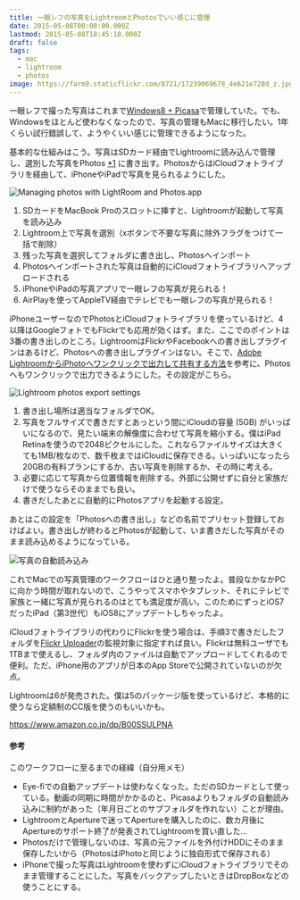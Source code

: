 ```yaml
---
title: 一眼レフの写真をLightroomとPhotosでいい感じに管理
date: 2015-05-08T00:00:00.000Z
lastmod: 2015-05-08T18:45:10.000Z
draft: false
tags:
  - mac
  - lightroom
  - photos
image: https://farm9.staticflickr.com/8721/17239069678_4e621e728d_z.jpg
---
```


一眼レフで撮った写真はこれまで[Windows8 + Picasa](/posts/20130105/p01)で管理していた。でも、Windowsをほとんど使わなくなったので、写真の管理もMacに移行したい。1年くらい試行錯誤して、ようやくいい感じに管理できるようになった。

基本的な仕組みはこう。写真はSDカード経由でLightroomに読み込んで管理し、選別した写真をPhotos [\*1](# "正式名称は「写真」だけど紛らわしいのでここではPhotosに統一する") に書き出す。PhotosからはiCloudフォトライブラリを経由して、iPhoneやiPadで写真を見られるようにした。

![Managing photos with LightRoom and Photos.app](@/assets/flickr/17239069678.jpg "Managing photos with LightRoom and Photos.app")

1. SDカードをMacBook Proのスロットに挿すと、Lightroomが起動して写真を読み込み
2. Lightroom上で写真を選別（xボタンで不要な写真に除外フラグをつけて一括で削除）
3. 残った写真を選択してフォルダに書き出し、Photosへインポート
4. Photosへインポートされた写真は自動的にiCloudフォトライブラリへアップロードされる
5. iPhoneやiPadの写真アプリで一眼レフの写真が見られる！
6. AirPlayを使ってAppleTV経由でテレビでも一眼レフの写真が見られる！

iPhoneユーザーなのでPhotosとiCloudフォトライブラリを使っているけど、4以降はGoogleフォトでもFlickrでも応用が効くはず。また、ここでのポイントは3番の書き出しのところ。LightroomはFlickrやFacebookへの書き出しプラグインはあるけど、Photosへの書き出しプラグインはない。そこで、[Adobe LightroomからiPhotoへワンクリックで出力して共有する方法](http://hk11419.com/mac/lr-to-iphoto/)を参考に、Photosへもワンクリックで出力できるようにした。その設定がこちら。

![Lightroom photos export settings](@/assets/flickr/17243612909.jpg "Lightroom photos export settings")

1. 書き出し場所は適当なフォルダでOK。
2. 写真をフルサイズで書きだすとあっという間にiCloudの容量 (5GB) がいっぱいになるので、見たい端末の解像度に合わせて写真を縮小する。僕はiPad Retinaを使うので2048ピクセルにした。これならファイルサイズは大きくても1MB/枚なので、数千枚まではiCloudに保存できる。いっぱいになったら20GBの有料プランにするか、古い写真を削除するか、その時に考える。
3. 必要に応じて写真から位置情報を削除する。外部に公開せずに自分と家族だけで使うならそのままでも良い。
4. 書きだしたあとに自動的にPhotosアプリを起動する設定。

あとはこの設定を「Photosへの書き出し」などの名前でプリセット登録しておけばよい。書き出しが終わるとPhotosが起動して、いま書きだした写真がそのまま読み込めるようになっている。

![写真の自動読み込み](@/assets/flickr/17429219822.jpg "写真の自動読み込み")

これでMacでの写真管理のワークフローはひと通り整ったよ。普段なかなかPCに向かう時間が取れないので、こうやってスマホやタブレット、それにテレビで家族と一緒に写真が見られるのはとても満足度が高い。このためにずっとiOS7だったiPad（第3世代）もiOS8にアップデートしちゃったよ。

iCloudフォトライブラリの代わりにFlickrを使う場合は、手順3で書きだしたフォルダを[Flickr Uploader](https://www.flickr.com/tools/)の監視対象に指定すれば良い。Flickrは無料ユーザでも1TBまで使えるし、フォルダ内のファイルは自動でアップロードしてくれるので便利。ただ、iPhone用のアプリが日本のApp Storeで公開されていないのが欠点。

Lightroomは6が発売された。僕は5のパッケージ版を使っているけど、本格的に使うなら定額制のCC版を使うのもいいかも。

<https://www.amazon.co.jp/dp/B00SSULPNA>

#### 参考

このワークフローに至るまでの経緯（自分用メモ）

- Eye-fiでの自動アップデートは使わなくなった。ただのSDカードとして使っている。動画の同期に時間がかかるのと、Picasaよりもフォルダの自動読み込みに制約があった（年月日ごとのサブフォルダを作れない）ことが理由。
- LightroomとApertureで迷ってApertureを購入したのに、数カ月後にApertureのサポート終了が発表されてLightroomを買い直した…
- Photosだけで管理しないのは、写真の元ファイルを外付けHDDにそのまま保存したいから（PhotosはiPhotoと同じように独自形式で保存される）
- iPhoneで撮った写真はLightroomを使わずにiCloudフォトライブラリでそのまま管理することにした。写真をバックアップしたいときはDropBoxなどの使うことにする。

